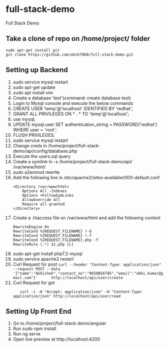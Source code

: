 # full-stack-demo
Full Stack Demo

## Take a clone of repo on /home/project/ folder
	sudo apt-get install git
	git clone https://github.com/aksh7860/full-stack-demo.git

## Setting up Backend
1. sudo service mysql restart
3. sudo apt-get update
4. sudo apt install vim
5. Create a database 'test'(command: create database test)
6. Login to Mysql console and execute the below commands
7. CREATE USER 'temp'@'localhost' IDENTIFIED BY 'redhat';
8. GRANT ALL PRIVILEGES ON * . * TO 'temp'@'localhost';
10. use mysql;
11. UPDATE mysql.user SET authentication_string = PASSWORD('redhat') WHERE user = 'root';
12. FLUSH PRIVILEGES;
13. sudo service mysql restart
14. Change creds in /home/project/full-stack-demo/api/config/database.php
15. Execute the users.sql query 
16. Create a symlink ln -s /home/project/full-stack-demo/api/ /var/www/html/
17. sudo a2enmod rewrite
18. Add the following line in /etc/apache2/sites-available/000-default.conf
	```
	<Directory /var/www/html>
        Options All -Indexes
        Options +FollowSymLinks
        AllowOverride All
        Require all granted
    </Directory>
    ```
19. Create a .htaccess file on /var/www/html and add the following content
	```
	RewriteEngine On
	RewriteCond %{REQUEST_FILENAME} !-d
	RewriteCond %{REQUEST_FILENAME} !-f
	RewriteCond %{REQUEST_FILENAME}.php -f
	RewriteRule (.*) $1.php [L]
	```
20.  sudo apt-get install php7.2-mysql
21.  sudo service apache2 restart
22.  Curl Request for post 
  	```
	curl --header "Content-Type: application/json" --request POST --data '{"name":"Abhishek","contact_no":"9650056785","email":"abhi.kumar@gmail.com"}'      http://localhost/api/user/create
	```
23. Curl Request for get  
	```
	   curl -i -H "Accept: application/json" -H "Content-Type: application/json" http://localhost/api/user/read
	```




## Setting Up Front End
1. Go to /home/project/full-stack-demo/angular
2. Run sudo npm install
3. Run ng serve
4. Open live preview at http://localhost:4200
